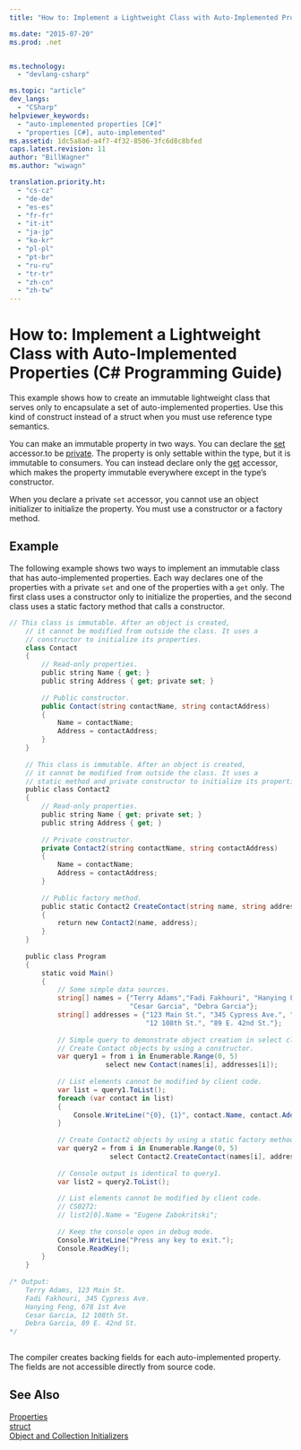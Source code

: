 ```yaml
---
title: "How to: Implement a Lightweight Class with Auto-Implemented Properties (C# Programming Guide) | Microsoft Docs"

ms.date: "2015-07-20"
ms.prod: .net


ms.technology: 
  - "devlang-csharp"

ms.topic: "article"
dev_langs: 
  - "CSharp"
helpviewer_keywords: 
  - "auto-implemented properties [C#]"
  - "properties [C#], auto-implemented"
ms.assetid: 1dc5a8ad-a4f7-4f32-8506-3fc6d8c8bfed
caps.latest.revision: 11
author: "BillWagner"
ms.author: "wiwagn"

translation.priority.ht: 
  - "cs-cz"
  - "de-de"
  - "es-es"
  - "fr-fr"
  - "it-it"
  - "ja-jp"
  - "ko-kr"
  - "pl-pl"
  - "pt-br"
  - "ru-ru"
  - "tr-tr"
  - "zh-cn"
  - "zh-tw"
---
```

# How to: Implement a Lightweight Class with Auto-Implemented Properties (C# Programming Guide)
This example shows how to create an immutable lightweight class that serves only to encapsulate a set of auto-implemented properties. Use this kind of construct instead of a struct when you must use reference type semantics.  
  
 You can make an immutable property in two ways.  You can declare the [set](../../../csharp/language-reference/keywords/set.md) accessor.to be [private](../../../csharp/language-reference/keywords/private.md).  The property is only settable within the type, but it is immutable to consumers.  You can instead declare only the [get](../../../csharp/language-reference/keywords/get.md) accessor, which makes the property immutable everywhere except in the type’s constructor.  
  
 When you declare a private `set` accessor, you cannot use an object initializer to initialize the property. You must use a constructor or a factory method.  
  
## Example  
 The following example shows two ways to implement an immutable class that has auto-implemented properties. Each way declares one of the properties with a private `set` and one of the properties with a `get` only.  The first class uses a constructor only to initialize the properties, and the second class uses a static factory method that calls a constructor.  
  
```cs  
// This class is immutable. After an object is created,   
    // it cannot be modified from outside the class. It uses a   
    // constructor to initialize its properties.   
    class Contact  
    {  
        // Read-only properties.   
        public string Name { get; }  
        public string Address { get; private set; }  
  
        // Public constructor.   
        public Contact(string contactName, string contactAddress)  
        {  
            Name = contactName;  
            Address = contactAddress;                 
        }  
    }  
  
    // This class is immutable. After an object is created,   
    // it cannot be modified from outside the class. It uses a   
    // static method and private constructor to initialize its properties.      
    public class Contact2  
    {  
        // Read-only properties.   
        public string Name { get; private set; }  
        public string Address { get; }  
  
        // Private constructor.   
        private Contact2(string contactName, string contactAddress)  
        {  
            Name = contactName;  
            Address = contactAddress;                 
        }  
  
        // Public factory method.   
        public static Contact2 CreateContact(string name, string address)  
        {  
            return new Contact2(name, address);  
        }  
    }  
  
    public class Program  
    {   
        static void Main()  
        {  
            // Some simple data sources.   
            string[] names = {"Terry Adams","Fadi Fakhouri", "Hanying Feng",   
                              "Cesar Garcia", "Debra Garcia"};  
            string[] addresses = {"123 Main St.", "345 Cypress Ave.", "678 1st Ave",  
                                  "12 108th St.", "89 E. 42nd St."};  
  
            // Simple query to demonstrate object creation in select clause.   
            // Create Contact objects by using a constructor.   
            var query1 = from i in Enumerable.Range(0, 5)  
                        select new Contact(names[i], addresses[i]);  
  
            // List elements cannot be modified by client code.   
            var list = query1.ToList();  
            foreach (var contact in list)  
            {  
                Console.WriteLine("{0}, {1}", contact.Name, contact.Address);  
            }  
  
            // Create Contact2 objects by using a static factory method.   
            var query2 = from i in Enumerable.Range(0, 5)  
                         select Contact2.CreateContact(names[i], addresses[i]);  
  
            // Console output is identical to query1.   
            var list2 = query2.ToList();  
  
            // List elements cannot be modified by client code.   
            // CS0272:   
            // list2[0].Name = "Eugene Zabokritski";   
  
            // Keep the console open in debug mode.  
            Console.WriteLine("Press any key to exit.");  
            Console.ReadKey();                  
        }  
    }  
  
/* Output:  
    Terry Adams, 123 Main St.  
    Fadi Fakhouri, 345 Cypress Ave.  
    Hanying Feng, 678 1st Ave  
    Cesar Garcia, 12 108th St.  
    Debra Garcia, 89 E. 42nd St.  
*/  
  
```  
  
 The compiler creates backing fields for each auto-implemented property. The fields are not accessible directly from source code.  
  
## See Also  
 [Properties](../../../csharp/programming-guide/classes-and-structs/properties.md)   
 [struct](../../../csharp/language-reference/keywords/struct.md)   
 [Object and Collection Initializers](../../../csharp/programming-guide/classes-and-structs/object-and-collection-initializers.md)